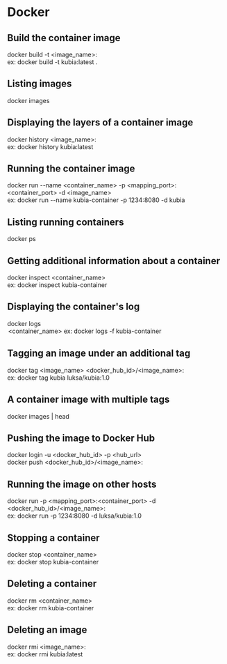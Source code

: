 # Docker

## Build the container image

docker build -t <image_name>:<version> <path> <br/>
ex: docker build -t kubia:latest .

## Listing images
  
docker images

## Displaying the layers of a container image
  
docker history <image_name>:<version> <br/>
ex: docker history kubia:latest

## Running the container image
  
docker run --name <container_name> -p <mapping_port>:<container_port> -d <image_name> <br/>
ex: docker run --name kubia-container -p 1234:8080 -d kubia

## Listing running containers
  
docker ps

## Getting additional information about a container
  
docker inspect <container_name> <br/>
ex: docker inspect kubia-container

## Displaying the container's log
  
docker logs <option> <container_name> <br/>
ex: docker logs -f kubia-container

## Tagging an image under an additional tag
  
docker tag <image_name> <docker_hub_id>/<image_name>:<version> <br/>
ex: docker tag kubia luksa/kubia:1.0

## A container image with multiple tags
  
docker images | head

## Pushing the image to Docker Hub
  
docker login -u <docker_hub_id> -p <password> <hub_url> <br/>
docker push <docker_hub_id>/<image_name>:<version>

## Running the image on other hosts
  
docker run -p <mapping_port>:<container_port> -d <docker_hub_id>/<image_name>:<version> <br/>
ex: docker run -p 1234:8080 -d luksa/kubia:1.0

## Stopping a container
  
docker stop <container_name> <br/>
ex: docker stop kubia-container

## Deleting a container
  
docker rm <container_name> <br/>
ex: docker rm kubia-container

## Deleting an image
  
docker rmi <image_name>:<version> <br/>
ex: docker rmi kubia:latest
